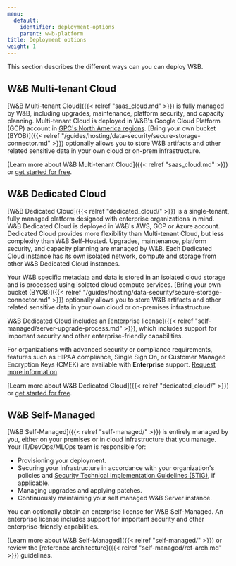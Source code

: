 ```yaml
---
menu:
  default:
    identifier: deployment-options
    parent: w-b-platform
title: Deployment options
weight: 1
---
```

This section describes the different ways can you can deploy W&B.

## W&B Multi-tenant Cloud
[W&B Multi-tenant Cloud]({{< relref "saas_cloud.md" >}}) is fully managed by W&B, including upgrades, maintenance, platform security, and capacity planning. Multi-tenant Cloud is deployed in W&B's Google Cloud Platform (GCP) account in [GPC's North America regions](https://cloud.google.com/compute/docs/regions-zones). [Bring your own bucket (BYOB)]({{< relref "/guides/hosting/data-security/secure-storage-connector.md" >}}) optionally allows you to store W&B artifacts and other related sensitive data in your own cloud or on-prem infrastructure.

[Learn more about W&B Multi-tenant Cloud]({{< relref "saas_cloud.md" >}}) or [get started for free](https://app.wandb.ai/login?signup=true).

## W&B Dedicated Cloud
[W&B Dedicated Cloud]({{< relref "dedicated_cloud/" >}}) is a single-tenant, fully managed platform designed with enterprise organizations in mind. W&B Dedicated Cloud is deployed in W&B's AWS, GCP or Azure account. Dedicated Cloud provides more flexibility than Multi-tenant Cloud, but less complexity than W&B Self-Hosted. Upgrades, maintenance, platform security, and capacity planning are managed by W&B. Each Dedicated Cloud instance has its own isolated network, compute and storage from other W&B Dedicated Cloud instances.

Your W&B specific metadata and data is stored in an isolated cloud storage and is processed using isolated cloud compute services. [Bring your own bucket (BYOB)]({{< relref "/guides/hosting/data-security/secure-storage-connector.md" >}}) optionally allows you to store W&B artifacts and other related sensitive data in your own cloud or on-premises infrastructure. 

W&B Dedicated Cloud includes an [enterprise license]({{< relref "self-managed/server-upgrade-process.md" >}}), which includes support for important security and other enterprise-friendly capabilities.

For organizations with advanced security or compliance requirements, features such as HIPAA compliance, Single Sign On, or Customer Managed Encryption Keys (CMEK) are available with **Enterprise** support. [Request more information](https://wandb.ai/site/contact).

[Learn more about W&B Dedicated Cloud]({{< relref "dedicated_cloud/" >}}) or [get started for free](https://app.wandb.ai/login?signup=true).

## W&B Self-Managed
[W&B Self-Managed]({{< relref "self-managed/" >}}) is entirely managed by you, either on your premises or in cloud infrastructure that you manage. Your IT/DevOps/MLOps team is responsible for:
- Provisioning your deployment.
- Securing your infrastructure in accordance with your organization's policies and [Security Technical Implementation Guidelines (STIG)](https://en.wikipedia.org/wiki/Security_Technical_Implementation_Guide), if applicable.
- Managing upgrades and applying patches.
- Continuously maintaining your self managed W&B Server instance.

You can optionally obtain an enterprise license for W&B Self-Managed. An enterprise license includes support for important security and other enterprise-friendly capabilities.

[Learn more about W&B Self-Managed]({{< relref "self-managed/" >}}) or review the [reference architecture]({{< relref "self-managed/ref-arch.md" >}}) guidelines.